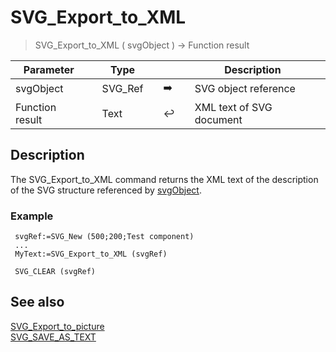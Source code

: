 <!-- buffer := SVG_Export_to_XML ( svgObject )
 -> svgObject (Text)
 <- buffer (Text)-->
# SVG_Export_to_XML

> SVG_Export_to_XML ( svgObject ) -> Function result

| Parameter |     | Type |     |     |     | Description |     |
| --- | --- | --- | --- | --- | --- | --- | --- |
| svgObject |     | SVG_Ref |     | ➡️ |     | SVG object reference |     |
| Function result |     | Text |     | ↩️ |     | XML text of SVG document |     |

## Description

The SVG_Export_to_XML command returns the XML text of the description of the SVG structure referenced by [svgObject](# "SVG object reference").

### Example  

```4d
 svgRef:=SVG_New (500;200;Test component)  
 ...  
 MyText:=SVG_Export_to_XML (svgRef)  
   
 SVG_CLEAR (svgRef)
```

## See also

[SVG_Export_to_picture](SVG_Export_to_picture.md)  
[SVG_SAVE_AS_TEXT](SVG_SAVE_AS_TEXT.md)
